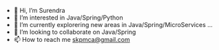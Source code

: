 - 👋 Hi, I’m Surendra
- 👀 I’m interested in Java/Spring/Python
- 🌱 I’m currently explorering new areas in Java/Spring/MicroServices  ...
- 💞️ I’m looking to collaborate on Java/Spring
- 📫 How to reach me skpmca@gmail.com

<!---
skpmca/skpmca is a ✨ special ✨ repository because its `README.md` (this file) appears on your GitHub profile.
You can click the Preview link to take a look at your changes.
--->
